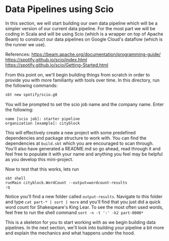 
# Data Pipelines using Scio

In this section, we will start building our own data pipeline which will be a simpler version of our current data pipeline. For the most part we will be
coding in Scala and will be using Scio (which is a wrapper on top of Apache Beam) to construct our data pipelines on Google Cloud's dataflow
(which is the runner we use).

References: 
https://beam.apache.org/documentation/programming-guide/
https://spotify.github.io/scio/index.html
https://spotify.github.io/scio/Getting-Started.html

From this point on, we'll begin building things from scratch in order to provide you with more familiarity with tools over time. In this directory,
run the following commands:

```bash
sbt new spotify/scio.g8
```

You will be prompted to set the scio job name and the company name. Enter the following:

```shell script
name [scio job]: starter pipeline
organization [example]: cityblock
```

This will effectively create a new project with some predefined dependencies and package structure to work with. You can find the dependencies at `build.sbt`
which you are encouraged to scan through. You'll also have generated a README.md so go ahead, read through it and feel free to populate it with your name
and anything you feel may be helpful as you develop this mini-project.

Now to test that this works, lets run

```shell script
sbt shell
runMain cityblock.WordCount --output=wordcount-results
:q
```

Notice you'll find a new folder called `output-results`. Navigate to this folder and type `cat part-* | sort | more` and you'll find that you just did a quick
word count for Shakespeare's King Lear. To see the most often used words, feel free to run the shell command `sort -n -t ':' -k2 part-0000*`

This is a skeleton for you to start working with as we begin building data pipelines. In the next section, we'll look into building your pipeline a bit more and
explain the mechanics and what happens under the hood.